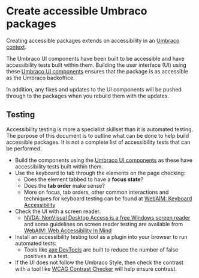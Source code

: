 # Create accessible Umbraco packages

Creating accessible packages extends on accessibility in an [Umbraco context](https://www.skrift.io/issues/accessibility-in-an-umbraco-context/).

The Umbraco UI components have been built to be accessible and have accessibility tests built within them. Building the user interface (UI) using these [Umbraco UI components](https://uui.umbraco.com/) ensures that the package is as accessible as the Umbraco backoffice.

In addition, any fixes and updates to the UI components will be pushed through to the packages when you rebuild them with the updates.

## Testing

Accessibility testing is more a specialist skillset than it is automated testing. The purpose of this document is to outline what can be done to help build accessible packages. It is not a complete list of accessibility tests that can be performed.

- Build the components using the [Umbraco UI components](https://uui.umbraco.com/) as these have accessibility tests built within them.
- Use the keyboard to tab through the elements on the page checking:
  - Does the element tabbed to have a **focus state**?
  - Does the **tab order** make sense?
  - More on focus, tab orders, other common interactions and techniques for keyboard testing can be found at [WebAIM: Keyboard Accessibility](https://webaim.org/techniques/keyboard/)
- Check the UI with a screen reader.
  - [NVDA: NonVisual Desktop Access is a free Windows screen reader](https://www.nvaccess.org/download/) and some guidelines on screen reader testing are available from [WebAIM: Web Accessibility In Mind](https://webaim.org/articles/screenreader_testing/)
- Install an accessibility testing tool as a plugin into your browser to run automated tests:
  - Tools like [axe DevTools](https://chrome.google.com/webstore/detail/axe-devtools-web-accessib/lhdoppojpmngadmnindnejefpokejbdd) are built to reduce the number of false positives in a test.
- If the UI does not follow the Umbraco Style, then check the contrast with a tool like [WCAG Contrast Checker](https://chrome.google.com/webstore/detail/wcag-color-contrast-check/plnahcmalebffmaghcpcmpaciebdhgdf) will help ensure contrast.

